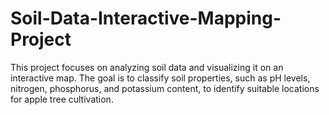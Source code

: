 # Soil-Data-Interactive-Mapping-Project
This project focuses on analyzing soil data and visualizing it on an interactive map. The goal is to classify soil properties, such as pH levels, nitrogen, phosphorus, and potassium content, to identify suitable locations for apple tree cultivation.
